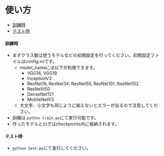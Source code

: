 # 使い方

- [訓練時](#訓練時)
- [テスト時](#テスト時)



#### 訓練時

- まずクラス数は使うモデルなどの初期設定を行ってください。初期設定ファイルはconfig.iniです。
  - model_nameには以下が利用できます。
    - VGG16, VGG19
    - InceptionV3
    - ResNet18, ResNet34, ResNet50, ResNet101, ResNet152
    - ResNeXt50
    - DenseNet121
    - MobileNetV3
  - 大文字、小文字も同じように揃えないとエラーが出るので注意してください。
- 訓練は `python train.py`にて実行可能です。
- 作ったモデルとログはcheckpoints内に格納されます。

#### テスト時

- `python test.py`にて実行してください。

